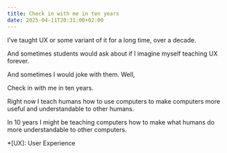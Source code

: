 ```yaml
---
title: Check in with me in ten years
date: 2025-04-11T20:31:00+02:00
---
```

I’ve taught UX or some variant of it for a long time, over a decade.

And sometimes students would ask about if I imagine myself teaching UX forever.

And sometimes I would joke with them. Well,

Check in with me in ten years.

Right now I teach humans how to use computers to make computers more useful and understandable to other humans.

In 10 years I might be teaching computers how to make what humans do more understandable to other computers.

*[UX]: User Experience
